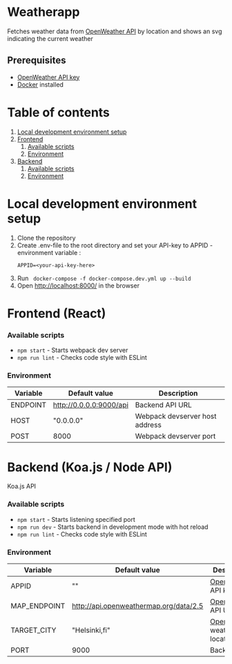 # Weatherapp

Fetches weather data from [OpenWeather API](https://openweathermap.org/api) by location
and shows an svg indicating the current weather

## Prerequisites
 - [OpenWeather API key](https://openweathermap.org/api)
 - [Docker](https://www.docker.com/get-started/) installed

# Table of contents
1. [Local development environment setup](#setup)
2. [Frontend](#frontend)
    1. [Available scripts](#frontend-scripts)
    2. [Environment](#frontend-env)
3. [Backend](#backend)
    1. [Available scripts](#backend-scripts)
    2. [Environment](#backend-env)

# Local development environment setup <a name="setup"></a>
1. Clone the repository
2. Create .env-file to the root directory and set your API-key to APPID - environment variable :
    ```
    APPID=<your-api-key-here>
    ```
3. Run ` docker-compose -f docker-compose.dev.yml up --build`
4. Open [http://localhost:8000/](http://localhost:8000/) in the browser

# Frontend (React) <a name="frontend"></a>

### Available scripts <a name="frontend-scripts"></a>
- `npm start` - Starts webpack dev server 
- `npm run lint` - Checks code style with ESLint

### Environment <a name="frontend-env"></a>
| Variable | Default value | Description |
|--|--|--|
|ENDPOINT|http://0.0.0.0:9000/api|Backend API URL|
|HOST|"0.0.0.0"|Webpack devserver host address|
|POST|8000|Webpack devserver port|


# Backend (Koa.js / Node API) <a name="backend"></a>
Koa.js API

### Available scripts <a name="backend-scripts"></a>
- `npm start` - Starts listening specified port
- `npm run dev` - Starts backend in development mode with hot reload
- `npm run lint` - Checks code style with ESLint

### Environment <a name="backend-env"></a>
| Variable | Default value | Description |
|--|--|--|
|APPID|""|[OpenWeather](https://openweathermap.org/api) API key|
|MAP_ENDPOINT|http://api.openweathermap.org/data/2.5|[OpenWeather](https://openweathermap.org/api) API URL|
|TARGET_CITY|"Helsinki,fi"|[OpenWeather](https://openweathermap.org/api) weather location|
|PORT|9000|Backend port|

